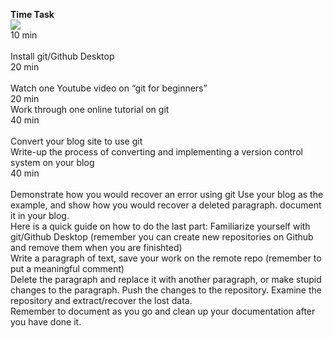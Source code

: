 **Time	Task**
<br>
<img src="https://cdn.discordapp.com/attachments/667962453283569666/715635595824857108/19.png" />
<br>
10 min	
<br> 
Install git/Github Desktop
<br>
20 min	
<br>
Watch one Youtube video on “git for beginners”
<br>
20 min
<br>
Work through one online tutorial on git
<br>
40 min	
<br>
Convert your blog site to use git
<br>
Write-up the process of converting and implementing a version control
system on your blog
<br>
40 min	
<br>
Demonstrate how you would recover an error using git
Use your  blog as the example, and show how you would recover a deleted paragraph.
document it in your blog.
<br>
Here is a quick guide on how to do the last part:
Familiarize yourself with git/Github Desktop (remember you can create new repositories on Github and remove them when you are finishted)
<br>
Write a paragraph of text, save your work on the remote repo (remember to put a meaningful comment)
<br>
Delete the paragraph and replace it with another paragraph, or make stupid changes to the paragraph. Push the changes to the repository.
Examine the repository and extract/recover the lost data.
<br>
Remember to document as you go and clean up your documentation after you have done it.
